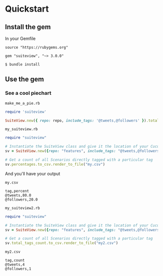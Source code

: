 # Quickstart

## Install the gem
In your Gemfile
```Gemfile
source "https://rubygems.org"

gem "suiteview", "~> 3.0.0"
```

`$ bundle install`

## Use the gem

### See a cool piechart

`make_me_a_pie.rb`

```ruby
require 'suiteview'

SuiteView.new({ repo: repo, include_tags: '@tweets,@followers' }).total_tags_count.to_csv.render_pie_chart_html("#{__dir__}/my_pie.html").launch
```

`my_suiteview.rb`

```ruby
require "suiteview"

# Instantiate the SuiteView class and give it the location of your Cucumber Suite (repo)
sv = SuiteView.new({repo: "features", include_tags: "@tweets,@followers", exclude_tag: "@wip"})

# Get a count of all Scenarios directly tagged with a particular tag
sv.percentages.to_csv.render_to_file("my.csv")
```

And you'll have your output

`my.csv`

```csv
tag,percent
@tweets,80.0
@followers,20.0
```

`my_suiteview2.rb`

```ruby
require "suiteview"

# Instantiate the SuiteView class and give it the location of your Cucumber Suite (repo)
sv = SuiteView.new({repo: "features", include_tags: "@tweets,@followers", exclude_tag: "@wip"})

# Get a count of all Scenarios directly tagged with a particular tag
sv.total_tags_count.to_csv.render_to_file("my2.csv")
```

`my2.csv`

```csv
tag,count
@tweets,4
@followers,1
```